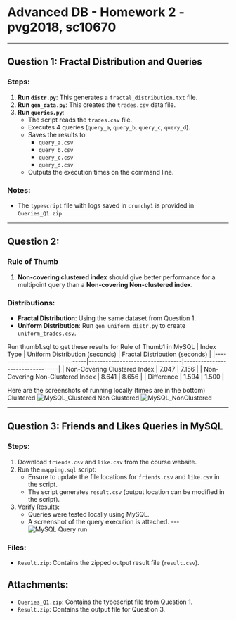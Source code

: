 
# Advanced DB - Homework 2 - pvg2018, sc10670

---

## Question 1: Fractal Distribution and Queries

### Steps:
1. **Run `distr.py`**: This generates a `fractal_distribution.txt` file.
2. **Run `gen_data.py`**: This creates the `trades.csv` data file.
3. **Run `queries.py`**:
   - The script reads the `trades.csv` file.
   - Executes 4 queries (`query_a`, `query_b`, `query_c`, `query_d`).
   - Saves the results to:
     - `query_a.csv`
     - `query_b.csv`
     - `query_c.csv`
     - `query_d.csv`
   - Outputs the execution times on the command line.

### Notes:
- The `typescript` file with logs saved in `crunchy1` is provided in `Queries_Q1.zip`.

---

## Question 2: 

### Rule of Thumb

1. **Non-covering clustered index** should give better performance for a multipoint query than a **Non-covering Non-clustered index**.

### Distributions:
- **Fractal Distribution**: Using the same dataset from Question 1.
- **Uniform Distribution**: Run `gen_uniform_distr.py` to create `uniform_trades.csv`.

Run thumb1.sql to get these results for Rule of Thumb1 in MySQL
| Index Type                     | Uniform Distribution (seconds) | Fractal Distribution (seconds) |
|--------------------------------|---------------------------------|---------------------------------|
| Non-Covering Clustered Index   | 7.047                           | 7.156                           |
| Non-Covering Non-Clustered Index | 8.641                         | 8.656                           |
| Difference                     | 1.594                           | 1.500                           |

Here are the screenshots of running locally (times are in the bottom)
Clustered
![MySQL_Clustered](https://github.com/user-attachments/assets/294d437e-064b-494f-80ab-9573e1af7a10)
Non Clustered
![MySQL_NonClustered](https://github.com/user-attachments/assets/8db3311a-c722-47b5-b393-c96216eb5f64)

---

## Question 3: Friends and Likes Queries in MySQL

### Steps:
1. Download `friends.csv` and `like.csv` from the course website.
2. Run the `mapping.sql` script:
   - Ensure to update the file locations for `friends.csv` and `like.csv` in the script.
   - The script generates `result.csv` (output location can be modified in the script).
3. Verify Results:
   - Queries were tested locally using MySQL.
   - A screenshot of the query execution is attached.
---![MySQL Query run](https://github.com/user-attachments/assets/f3fd18e6-b05b-4243-a14e-fa0b9929e053)

### Files:
- `Result.zip`: Contains the zipped output result file (`result.csv`).


## Attachments:
- `Queries_Q1.zip`: Contains the typescript file from Question 1.
- `Result.zip`: Contains the output file for Question 3.
